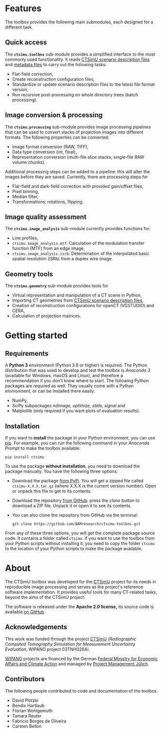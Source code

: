 Features
========

The toolbox provides the following main submodules, each designed
for a different task.

Quick access
------------
The **`ctsimu.toolbox`** sub-module provides a simplified interface to the most
commonly used functionality. It reads [CTSimU scenario description files]
and [metadata files] to carry out the following tasks:

* Flat-field correction,
* Create reconstruction configuration files,
* Standardize or update scenario description files to the latest file format version,
* Run recursive post-processing on whole directory trees (batch processing).

Image conversion & processing
------------------------------
The **`ctsimu.processing`** sub-module provides image processing pipelines that
can be used to convert stacks of projection images into different formats.
The following properties can be converted:

* Image format conversion (RAW, TIFF),
* Data type conversion (int, float),
* Representation conversion (multi-file slice stacks, single-file RAW volume chunks).

Additional processing steps can be added to a pipeline: this will alter the
images before they are saved. Currently, there are processing steps for

* Flat-field and dark-field correction with provided gain/offset files,
* Pixel binning,
* Median filter,
* Transformations: rotations, flipping.

Image quality assessment
------------------------
The **`ctsimu.image_analysis`** sub-module currently provides functions for:

* Line profiles,
* `ctsimu.image_analysis.mtf`: Calculation of the modulation transfer function (MTF) from an edge image,
* `ctsimu.image_analysis.isrb`: Determination of the interpolated basic spatial resolution (iSRb) from a duplex wire image.

Geometry tools
--------------
The **`ctsimu.geometry`** sub-module provides tools for

* Virtual representation and manipulation of a CT scene in Python,
* Importing CT geometries from [CTSimU scenario description files],
* Creation of reconstruction configurations for openCT (VGSTUDIO) and CERA,
* Calculation of projection matrices.

[CTSimU scenario description files]: https://bamresearch.github.io/ctsimu-scenarios
[metadata files]: https://bamresearch.github.io/ctsimu-scenarios/metadata.html


Getting started
===============

Requirements
------------
A **Python 3** environment (Python 3.9 or higher) is required. The Python distribution that was used to develop and test the toolbox is *Anaconda 3* (available for Windows, macOS and Linux), and therefore a recommendation if you don't know where to start. The following Python packages are required as well. They usually come with a Python environment, or can be installed there easily:

* NumPy,
* SciPy subpackages *ndimage, optimize, stats, signal* and
* Matplotlib (only required if you want plots of evaluation results).


Installation
------------

If you want to **install** the package in your Python environment, you can use [pip]. For example, you can run the following command in your *Anaconda Prompt* to make the toolbox available:

	pip install ctsimu

[pip]: https://pip.pypa.io

To use the package **without installation**, you need to download the package manually. You have the following three options:

* Download the package [from PyPi]. You will get a zipped file called `ctsimu-X.X.X.tar.gz` (where X.X.X is the current version number). Open or unpack this file to get to its contents.
* Download the repository [from GitHub]: press the *clone* button to download a ZIP file. Unpack it or open it to see its contents.
* You can also clone the repository from GitHub via the terminal:

	`git clone https://github.com/BAMresearch/ctsimu-toolbox.git`

From any of these three options, you will get the complete package source code. It contains a folder called `ctsimu`. If you want to use the toolbox from your Python scripts without installing it, you need to copy the folder `ctsimu` to the location of your Python scripts to make the package available.


[from GitHub]: https://github.com/BAMresearch/ctsimu-toolbox
[from PyPi]: https://pypi.org/project/ctsimu/

About
=====

The CTSimU toolbox was developed for the [CTSimU] project for its needs in reproducible image processing and serves as the project's reference software implementation. It provides useful tools for many CT-related tasks, beyond the aims of the CTSimU project.

The software is released under the **Apache 2.0 license,** its source code is available [on GitHub].

[on GitHub]: https://github.com/BAMresearch/ctsimu-toolbox

Acknowledgements
----------------
This work was funded through the project [CTSimU] (*Radiographic Computed Tomography Simulation for Measurement Uncertainty Evaluation*, WIPANO project 03TNH026A).

[WIPANO] projects are financed by the German [Federal Ministry for Economic Affairs and Climate Action] and managed by [Project Management Jülich].

[CTSimU]: https://www.ctsimu.forschung.fau.de/
[WIPANO]: https://www.innovation-beratung-foerderung.de/INNO/Navigation/DE/WIPANO/wipano.html
[Federal Ministry for Economic Affairs and Climate Action]: https://www.bmwi.de/
[Project Management Jülich]: https://www.ptj.de/

Contributors
------------
The following people contributed to code and documentation of the toolbox.

* David Plotzki
* Bendix Hartlaub
* Florian Wohlgemuth
* Tamara Reuter
* Fabrício Borges de Oliveira
* Carsten Bellon